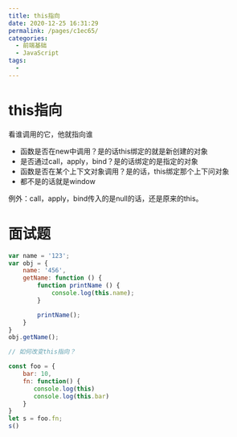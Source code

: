 ```yaml
---
title: this指向
date: 2020-12-25 16:31:29
permalink: /pages/c1ec65/
categories:
  - 前端基础
  - JavaScript
tags:
  - 
---
```

# this指向

看谁调用的它，他就指向谁

- 函数是否在new中调用？是的话this绑定的就是新创建的对象
- 是否通过call，apply，bind？是的话绑定的是指定的对象
- 函数是否在某个上下文对象调用？是的话，this绑定那个上下问对象
- 都不是的话就是window

例外：call，apply，bind传入的是null的话，还是原来的this。

# 面试题

```js
var name = '123';
var obj = {
    name: '456',
    getName: function () {
        function printName () {
            console.log(this.name);
        }

        printName();
    }
}
obj.getName();

// 如何改变this指向？
```

```js
const foo = {
    bar: 10,
    fn: function() {
       console.log(this)
       console.log(this.bar)
    }
}
let s = foo.fn;
s()
```